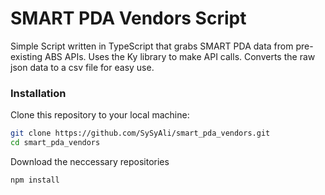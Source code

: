 # SMART PDA Vendors Script

Simple Script written in TypeScript that grabs SMART PDA data from pre-existing ABS APIs. Uses the Ky library to make API calls. Converts the raw json data to a csv file for easy use.

### Installation

Clone this repository to your local machine:

```bash
git clone https://github.com/SySyAli/smart_pda_vendors.git
cd smart_pda_vendors
```

Download the neccessary repositories
```bash
npm install
```